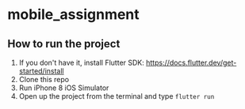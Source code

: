 # mobile_assignment
 
## How to run the project
1) If you don't have it, install Flutter SDK: https://docs.flutter.dev/get-started/install
2) Clone this repo
3) Run iPhone 8 iOS Simulator
4) Open up the project from the terminal and type `flutter run`